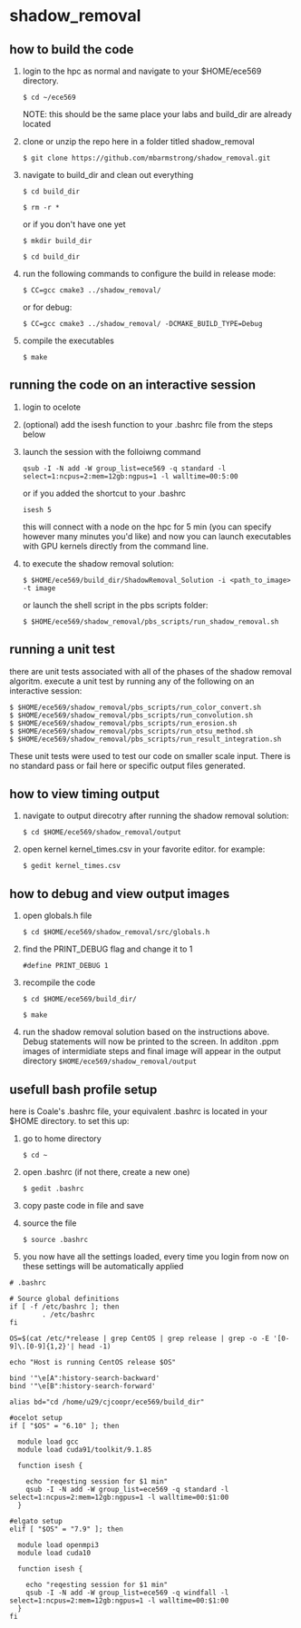 # shadow_removal

## how to build the code
1. login to the hpc as normal and navigate to your $HOME/ece569 directory. 
    
    `$ cd ~/ece569`

    NOTE: this should be the same place your labs and build_dir are already located
    
2. clone or unzip the repo here in a folder titled shadow_removal

    `$ git clone https://github.com/mbarmstrong/shadow_removal.git`

3. navigate to build_dir and clean out everything

    `$ cd build_dir`
    
    `$ rm -r *`
    
    or if you don't have one yet
    
    `$ mkdir build_dir`
    
    `$ cd build_dir`

4. run the following commands to configure the build in release mode:

    `$ CC=gcc cmake3 ../shadow_removal/`
    
    or for debug:
    
    `$ CC=gcc cmake3 ../shadow_removal/ -DCMAKE_BUILD_TYPE=Debug`
    
5. compile the executables

    `$ make`
 
 
 
## running the code on an interactive session

1. login to ocelote
2. (optional) add the isesh function to your .bashrc file from the steps below
3. launch the session with the folloiwng command

    `qsub -I -N add -W group_list=ece569 -q standard -l select=1:ncpus=2:mem=12gb:ngpus=1 -l walltime=00:5:00`
    
    or if you added the shortcut to your .bashrc
    
    `isesh 5`
   
   this will connect with a node on the hpc for 5 min (you can specify however many minutes you'd like) and now you can launch executables with GPU kernels directly from the command line.
  
4. to execute the shadow removal solution:

   `$ $HOME/ece569/build_dir/ShadowRemoval_Solution -i <path_to_image> -t image`
   
   or launch the shell script in the pbs scripts folder:
   
   `$ $HOME/ece569/shadow_removal/pbs_scripts/run_shadow_removal.sh`   



## running a unit test

there are unit tests associated with all of the phases of the shadow removal algoritm. execute a unit test by running any of the following on an interactive session:

 `$ $HOME/ece569/shadow_removal/pbs_scripts/run_color_convert.sh`   
 `$ $HOME/ece569/shadow_removal/pbs_scripts/run_convolution.sh`   
 `$ $HOME/ece569/shadow_removal/pbs_scripts/run_erosion.sh`   
 `$ $HOME/ece569/shadow_removal/pbs_scripts/run_otsu_method.sh`   
 `$ $HOME/ece569/shadow_removal/pbs_scripts/run_result_integration.sh`   

These unit tests were used to test our code on smaller scale input. There is no standard pass or fail here or specific output files generated.


## how to view timing output

1. navigate to output direcotry after running the shadow removal solution:

    `$ cd $HOME/ece569/shadow_removal/output`
    
2. open kernel kernel_times.csv in your favorite editor. for example:

    `$ gedit kernel_times.csv`

## how to debug and view output images

1. open globals.h file

    `$ cd $HOME/ece569/shadow_removal/src/globals.h`
    
2. find the PRINT_DEBUG flag and change it to 1

    `#define PRINT_DEBUG 1`
    
3. recompile the code

    `$ cd $HOME/ece569/build_dir/`

    `$ make`
    
4. run the shadow removal solution based on the instructions above. Debug statements will now be printed to the screen. In additon .ppm images of intermidiate steps and final image will appear in the output directory `$HOME/ece569/shadow_removal/output`



## usefull bash profile setup

here is Coale's .bashrc file, your equivalent .bashrc is located in your $HOME directory. to set this up:

1. go to home directory

    `$ cd ~`

2. open .bashrc (if not there, create a new one)

    `$ gedit .bashrc`

3. copy paste code in file and save

4. source the file

    `$ source .bashrc`
    
5. you now have all the settings loaded, every time you login from now on these settings will be automatically applied


```
# .bashrc

# Source global definitions
if [ -f /etc/bashrc ]; then
        . /etc/bashrc
fi

OS=$(cat /etc/*release | grep CentOS | grep release | grep -o -E '[0-9]\.[0-9]{1,2}'| head -1)

echo "Host is running CentOS release $OS"

bind '"\e[A":history-search-backward'
bind '"\e[B":history-search-forward'

alias bd="cd /home/u29/cjcoopr/ece569/build_dir"

#ocelot setup
if [ "$OS" = "6.10" ]; then

  module load gcc
  module load cuda91/toolkit/9.1.85

  function isesh {

    echo "reqesting session for $1 min"
    qsub -I -N add -W group_list=ece569 -q standard -l select=1:ncpus=2:mem=12gb:ngpus=1 -l walltime=00:$1:00
  }

#elgato setup
elif [ "$OS" = "7.9" ]; then

  module load openmpi3
  module load cuda10

  function isesh {

    echo "reqesting session for $1 min"
    qsub -I -N add -W group_list=ece569 -q windfall -l select=1:ncpus=2:mem=12gb:ngpus=1 -l walltime=00:$1:00
  }
fi
```

